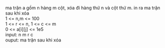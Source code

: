 ma trận a gồm  n hàng m cột, xóa đi hàng thứ n và cột thứ m. in ra ma trận sau khi xóa\
 1 <= n,m <= 100\
 1 <= r <= n, 1 <= c <= m\
0 <= a[i][j] <= 1e5\
input: n m r c\
ouput: ma trận sau khi xóa

